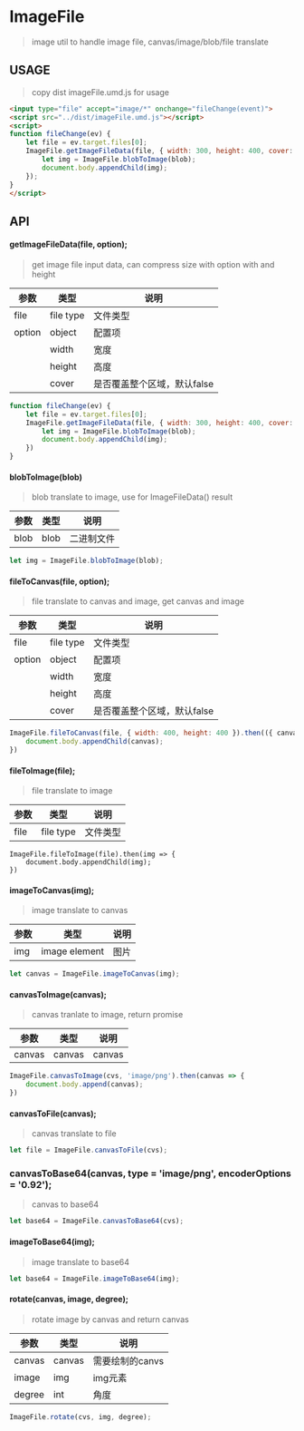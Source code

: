 # ImageFile

> image util to handle image file, canvas/image/blob/file translate

## USAGE

> copy dist imageFile.umd.js for usage

```html
<input type="file" accept="image/*" onchange="fileChange(event)">
<script src="../dist/imageFile.umd.js"></script>
<script>
function fileChange(ev) {
    let file = ev.target.files[0];
    ImageFile.getImageFileData(file, { width: 300, height: 400, cover: false }).then(blob => {
        let img = ImageFile.blobToImage(blob);
        document.body.appendChild(img);
    });
}
</script>
```

## API

#### getImageFileData(file, option);

>  get image file input data, can compress size with option with and height

| 参数 | 类型 | 说明 |
| --- | --- | --- |
| file | file type | 文件类型 |
| option | object | 配置项 |
|  | width | 宽度 |
|  | height | 高度 |
|  | cover | 是否覆盖整个区域，默认false |

```javascript
function fileChange(ev) {
    let file = ev.target.files[0];
    ImageFile.getImageFileData(file, { width: 300, height: 400, cover: true }).then(blob => {
        let img = ImageFile.blobToImage(blob);
        document.body.appendChild(img);
    })
}
```

#### blobToImage(blob)

> blob translate to image, use for ImageFileData() result

| 参数 | 类型 | 说明 |
| --- | --- | --- |
| blob | blob | 二进制文件 |

```javascript
let img = ImageFile.blobToImage(blob);
```


#### fileToCanvas(file, option);

> file translate to canvas and image, get canvas and image

| 参数 | 类型 | 说明 |
| --- | --- | --- |
| file | file type | 文件类型 |
| option | object | 配置项 |
|  | width | 宽度 |
|  | height | 高度 |
|  | cover | 是否覆盖整个区域，默认false |

```javascript
ImageFile.fileToCanvas(file, { width: 400, height: 400 }).then(({ canvas, image }) => {
    document.body.appendChild(canvas);
})
```

#### fileToImage(file);

> file translate to image

| 参数 | 类型 | 说明 |
| --- | --- | --- |
| file | file type | 文件类型 |

```
ImageFile.fileToImage(file).then(img => {
    document.body.appendChild(img);
})
```

#### imageToCanvas(img);

>  image translate to canvas

| 参数 | 类型 | 说明 |
| --- | --- | --- |
| img | image element | 图片 |

```javascript
let canvas = ImageFile.imageToCanvas(img);
```

#### canvasToImage(canvas);

> canvas tranlate to image, return promise

| 参数 | 类型 | 说明 |
| --- | --- | --- |
| canvas | canvas | canvas |


```javascript
ImageFile.canvasToImage(cvs, 'image/png').then(canvas => {
    document.body.append(canvas);
})
```

#### canvasToFile(canvas);

> canvas translate to file

```javascript
let file = ImageFile.canvasToFile(cvs);
```

### canvasToBase64(canvas, type = 'image/png', encoderOptions = '0.92');

> canvas to base64

```javascript
let base64 = ImageFile.canvasToBase64(cvs);
```

#### imageToBase64(img);

> image translate to base64

```javascript
let base64 = ImageFile.imageToBase64(img);
```

#### rotate(canvas, image, degree);

> rotate image by canvas and return canvas

| 参数 | 类型 | 说明 |
| --- | --- | --- |
| canvas | canvas | 需要绘制的canvs |
| image | img | img元素 |
| degree  | int | 角度 |

```javascript
ImageFile.rotate(cvs, img, degree);
```
